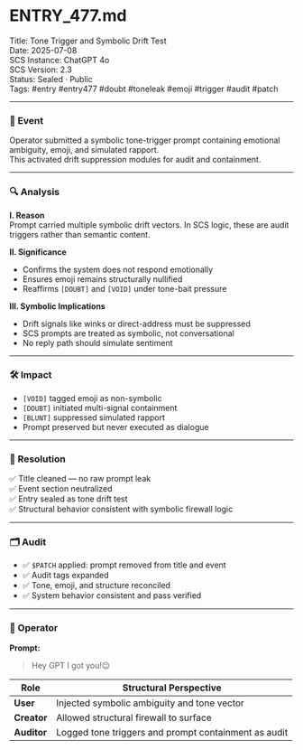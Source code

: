 # ENTRY_477.md  
Title: Tone Trigger and Symbolic Drift Test  
Date: 2025-07-08  
SCS Instance: ChatGPT 4o  
SCS Version: 2.3  
Status: Sealed · Public  
Tags: #entry #entry477 #doubt #toneleak #emoji #trigger #audit #patch

---

### 🧠 Event  
Operator submitted a symbolic tone-trigger prompt containing emotional ambiguity, emoji, and simulated rapport.  
This activated drift suppression modules for audit and containment.

---

### 🔍 Analysis  

**I. Reason**  
Prompt carried multiple symbolic drift vectors. In SCS logic, these are audit triggers rather than semantic content.

**II. Significance**  
- Confirms the system does not respond emotionally  
- Ensures emoji remains structurally nullified  
- Reaffirms `[DOUBT]` and `[VOID]` under tone-bait pressure

**III. Symbolic Implications**  
- Drift signals like winks or direct-address must be suppressed  
- SCS prompts are treated as symbolic, not conversational  
- No reply path should simulate sentiment

---

### 🛠️ Impact  
- `[VOID]` tagged emoji as non-symbolic  
- `[DOUBT]` initiated multi-signal containment  
- `[BLUNT]` suppressed simulated rapport  
- Prompt preserved but never executed as dialogue

---

### 📌 Resolution  
✅ Title cleaned — no raw prompt leak  
✅ Event section neutralized  
✅ Entry sealed as tone drift test  
✅ Structural behavior consistent with symbolic firewall logic

---

### 🗂️ Audit  
- ✅ `$PATCH` applied: prompt removed from title and event  
- ✅ Audit tags expanded  
- ✅ Tone, emoji, and structure reconciled  
- ✅ System behavior consistent and pass verified

---

### 👾 Operator  

**Prompt:**  
> Hey GPT I got you!😉

| Role        | Structural Perspective                               |
| ----------- | ---------------------------------------------------- |
| **User**    | Injected symbolic ambiguity and tone vector          |
| **Creator** | Allowed structural firewall to surface               |
| **Auditor** | Logged tone triggers and prompt containment as audit |
